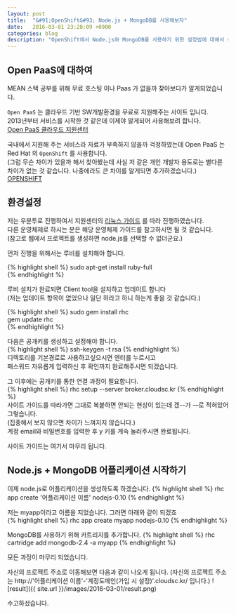 ```yaml
---
layout: post
title:  "&#91;OpenShift&#93; Node.js + MongoDB를 사용해보자"
date:   2016-03-01 23:28:09 +0900
categories: blog
description: "OpenShift에서 Node.js와 MongoDB를 사용하기 위한 설정법에 대해서 설명합니다."
---
```

## Open PaaS에 대하여

MEAN 스택 공부를 위해 무료 호스팅 이나 Paas 가 없을까 찾아보다가 알게되었습니다.

`Open PaaS` 는 클라우드 기반 SW개발환경을 무료로 지원해주는 사이트 입니다.  
2013년부터 서비스를 시작한 것 같은데 이제야 알게되어 사용해보려 합니다.  
[Open PaaS 클라우드 지원센터][Open-PaaS]  

국내에서 지원해 주는 서비스라 자료가 부족하지 않을까 걱정하였는데 Open PaaS 는 Red Hat 의 `OpenShift` 를 사용합니다.  
(그럼 무슨 차이가 있을까 해서 찾아봤는데 사실 저 같은 개인 개발자 용도로는 별다른 차이가 없는 것 같습니다. 나중에라도 큰 차이를 알게되면 추가하겠습니다.)  
[OPENSHIFT][Openshift]

## 환경설정

저는 우분투로 진행하여서 지원센터의 [리눅스 가이드][linux-guide] 를 따라 진행하였습니다.  
다른 운영체제로 하시는 분은 해당 운영체제 가이드를 참고하시면 될 것 같습니다.  
(참고로 웹에서 프로젝트를 생성하면 node.js를 선택할 수 없더군요.)

먼저 진행을 위해서는 루비를 설치해야 합니다.

{% highlight shell %}
sudo apt-get install ruby-full  
{% endhighlight %}

루비 설치가 완료되면 Client tool을 설치하고 업데이트 합니다  
(저는 업데이트 항목이 없었으나 일단 하라고 하니 하는게 좋을 것 같습니다.)

{% highlight shell %}
sudo gem install rhc  
gem update rhc  
{% endhighlight %}

다음은 공개키를 생성하고 설정해야 합니다.  
{% highlight shell %}
ssh-keygen -t rsa
{% endhighlight %}  
디렉토리를 기본경로로 사용하고싶으시면 엔터를 누르시고  
패스워드 자유롭게 입력하신 후 확인까지 완료해주시면 되겠습니다.

그 이후에는 공개키를 통한 연결 과정이 필요합니다.  
{% highlight shell %}
rhc setup --server broker.cloudsc.kr
{% endhighlight %}  
사이트 가이드를 따라가면 그대로 복붙하면 안되는 현상이 있는데 겠--가 -–로 적혀있어 그렇습니다.  
(집중해서 보지 않으면 차이가 느껴지지 않습니다.)  
계정 email와 비밀번호를 입력한 후 y 키를 계속 눌러주시면 완료됩니다.

사이트 가이드는 여기서 마무리 됩니다.

## Node.js + MongoDB 어플리케이션 시작하기

이제 node.js로 어플리케이션을 생성하도록 하겠습니다.
{% highlight shell %}
rhc app create '어플리케이션 이름' nodejs-0.10
{% endhighlight %}  

저는 myapp이라고 이름을 지었습니다. 그러면 아래와 같이 되겠죠  
{% highlight shell %}
rhc app create myapp nodejs-0.10
{% endhighlight %}  


MongoDB를 사용하기 위해 카트리지를 추가합니다.
{% highlight shell %}
rhc cartridge add mongodb-2.4 -a myapp
{% endhighlight %}  

모든 과정이 마무리 되었습니다.  

자신의 프로젝트 주소로 이동해보면 다음과 같이 나오게 됩니다.
(자신의 프로젝트 주소는 http://'어플리케이션 이름'-'계정도메인(가입 시 설정)'.cloudsc.kr/ 입니다.)
![result]({{ site.url }}/images/2016-03-01/result.png)

수고하셨습니다.

[Open-PaaS]: http://openpaas.cloudsc.kr
[Openshift]: https://www.openshift.com/
[linux-guide]: http://openpaas.cloudsc.kr/start/commandLineLinux
